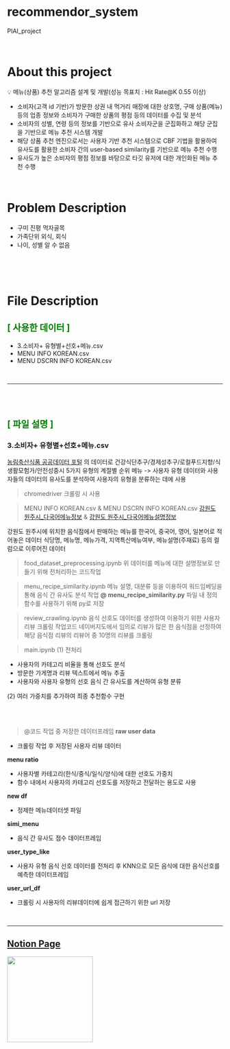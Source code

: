 # recommendor_system
PIAI_project

<br/>

# About this project

💡 메뉴(상품) 추천 알고리즘 설계 및 개발(성능 목표치 : Hit Rate@K 0.55 이상)
</aside>

- 소비자(고객 id 기반)가 방문한 상권 내 먹거리 매장에 대한 상호명, 구매 상품(메뉴) 등의 업종 정보와 소비자가 구매한 상품의 평점 등의 데이터를 수집 및 분석
- 소비자의 성별, 연령 등의 정보를 기반으로 유사 소비자군을 군집화하고 해당 군집을 기반으로 메뉴 추천 시스템 개발
- 해당 상품 추천 엔진으로서는 사용자 기반 추천 시스템으로 CBF 기법을 활용하여 유사도를 활용한 소비자 간의 user-based similarity를 기반으로 메뉴 추천 수행
- 유사도가 높은 소비자의 평점 정보를 바탕으로 타깃 유저에 대한 개인화된 메뉴 추천 수행

<br/>

# **Problem Description**

- 구미 진평 먹자골목
- 가족단위 외식, 회식
- 나이, 성별 알 수 없음

<br/>
<br/>
<br/>

# **File Description**
## <span style="color:green" >[ 사용한 데이터 ]
- 3.소비자+ 유형별+선호+메뉴.csv
- MENU INFO KOREAN.csv
- MENU DSCRN INFO KOREAN.csv

<br/>

-------

<br/>
<br/>

## <span style="color:green"> [ 파일 설명 ]

### 3.소비자+ 유형별+선호+메뉴.csv
[농림축산식품 공공데이터 포털](https://data.mafra.go.kr/opendata/data/indexOpenDataDetail.do?data_id=20141014000000000056&filter_ty=) 의 데이터로
건강식단추구/경제성추구/로컬푸드지향/식생활모험가/안전성중시 5가지 유형의 계절별 순위 메뉴
-> 사용자 유형 데이터와 사용자들의 데이터의 유사도를 분석하여 사용자의 유형을 분류하는 데에 사용

> chromedriver
크롤링 시 사용

> MENU INFO KOREAN.csv & MENU DSCRN INFO KOREAN.csv
[강원도 원주시_다국어메뉴정보](https://www.data.go.kr/data/15076727/fileData.do) & [강원도 원주시_다국어메뉴설명정보](https://www.data.go.kr/data/15099623/fileData.do)

강원도 원주시에 위치한 음식점에서 판매하는 메뉴를 한국어, 중국어, 영어, 일본어로 적어놓은 데이터
식당명, 메뉴명, 메뉴가격, 지역특산메뉴여부, 메뉴설명(주재료) 등의 컬럼으로 이루어진 데이터

> food_dataset_preprocessing.ipynb 
위 데이터를 메뉴에 대한 설명정보로 만들기 위해 전처리하는 코드작업

> menu_recipe_similarity.ipynb 
메뉴 설명, 대분류 등을 이용하여 워드임베딩을 통해 음식 간 유사도 분석 작업
**@ menu_recipe_similarity.py** 파일 내 정의함수를 사용하기 위해 py로 저장

> review_crawling.ipynb
음식 선호도 데이터를 생성하여 이용하기 위한 사용자 리뷰 크롤링 작업코드
네이버지도에서 임의로 리뷰가 많은 한 음식점을 선정하여 해당 음식점 리뷰의 리뷰어 중 10명의 리뷰를 크롤링

> main.ipynb
(1) 전처리
- 사용자의 카테고리 비율을 통해 선호도 분석
- 방문한 가게명과 리뷰 텍스트에서 메뉴 추출
- 사용자와 사용자 유형의 선호 음식 간 유사도를 계산하여 유형 분류
  
(2) 여러 가중치를 추가하여 최종 추천함수 구현

<br/>
<br/>

> @코드 작업 중 저장한 데이터프레임
**raw user data**
- 크롤링 작업 후 저장된 사용자 리뷰 데이터

**menu ratio**
- 사용자별 카테고리(한식/중식/일식/양식)에 대한 선호도 가중치
- 함수 내에서 사용자의 카테고리 선호도를 저장하고 전달하는 용도로 사용

**new df**
- 정제한 메뉴데이터셋 파일

**simi_menu**
- 음식 간 유사도 점수 데이터프레임

**user_type_like**
- 사용자 유형 음식 선호 데이터를 전처리 후 KNN으로 모든 음식에 대한 음식선호를 예측한 데이터프레임

**user_url_df**
- 크롤링 시 사용자의 리뷰데이터에 쉽게 접근하기 위한 url 저장

<br/>

----

## **[Notion Page](https://sleepy-judge-889.notion.site/a49e5ae824be467783b586db14cf541c)**

<img src="https://user-images.githubusercontent.com/118980404/225178675-dd56cae1-07ed-46a6-9934-78ab45432910.png" width="200" height="200"/>
